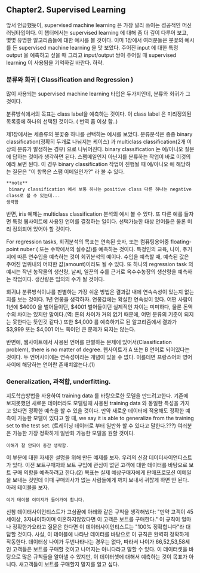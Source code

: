 ## Chapter2. Supervised Learning

앞서 언급했듯이, supervised machine learning 은 가장 널리 쓰이는 성공적인 머신러닝타입이다. 이 챕터에서는 supervised learning 에 대해 좀 더 깊이 다루어 보고, 몇몇 유명한 알고리즘들에 대한 예시를 볼 것이다. 이미 1장에서 여러분들은 붓꽃의 예시를 든 supervised machine learning 을 맛 보았다. 주어진 input 에 대한 특정 output 을 예측하고 싶을 때 그리고 input/output 쌍이 주어질 때 supervised learning 이 사용됨을 기억하길 바란다. 하략.



### 분류와 회귀 ( Classification and Regression )

많이 사용되는 supervised machine learning 타입은 두가지인데, 분류와 회귀가 그것이다.

분류방식에서의 목표는 class label을 예측하는 것이다. 이 class label 은 미리정의된 목록중에 하나의 선택된 것이다. ( 번역 좀 이상
함..)

제1장에서는 세종류의 붓꽃중 하나를 선택하는 예시를 보았다. 분류분석은 종종 binary classification(정확히 두개로 나눠지는 케이스) 과 multiclass classification(2개 이상의 분류가 발생하는 경우) 으로 나뉘어진다.  binary classification 는 예/아니오 질문에 답하는 것이라 생각하면 된다. 스팸메일인지 아닌지를 분류하는 작업이 바로 이것의 예라 보면 된다. 이 경우  binary classification 작업이 진행될 때 예/아니오 에 해당하는 질문은 "이 항목은 스팸 이메일인가?" 라 볼 수 있다.


```
**note**
 binary classification 에서 보통 하나는 positive class 다른 하나는 negative class로 볼 수 있는데...
생략함
```

반면, iris 예제는 multiclass classification 분석의 예시 볼 수 있다. 또 다른 예를 들자면 특정 웹사이트에 사용된 언어를 결정하는 일이다. 선택가능한 대상 언어들은 물론 미리 정의되어 있어야 할 것이다.

For regression tasks, 회귀분석의 목표는 연속된 숫자, 또는 컴퓨팅용어중 floating-point nuber ( 또는 수학에서의 실수값)를 예측하는 것이다. 특정인의 교육, 나이, 주거지에 따른 연수입을 예측하는 것이 회귀분석의 예이다. 수입을 예측할 때, 예측된 값은 주어진 범위내의 어떠한 값(amount)이라도 될 수 있다.  또 하나의 regression task 의 예시는 작년 농작물의 생산량, 날씨, 일꾼의 수를 근거로 옥수수농장의 생산량을 예측하는 작업이다. 생산량은 임의의 수가 될 것이다.

회귀냐 분류방식이냐를 판별하는 가장 쉬운 방법은 결과값 내에 연속속성이 있는지 없는지를 보는 것이다. 1년 연봉을 생각하자. 연봉값에는 확실한 연속성이 있다. 어떤 사람이 1년에 $4000 을 벌어들이던, $4001 벌어들이던 실제적인 차이는 미미하다, 물론 돈액수의 차이는 있지만 말이다.(역: 돈의 차이가 거의 없기 때문에, 어떤 분류의 기준이 되지는 못한다는 뜻인것 같다.) 또한 $4,000 를 예측하기로 된 알고리즘에서 결과가 $3,999 또는 $4,001 어느 쪽이던 큰 문제가 되지는 않는다.

반면에, 웹사이트에서 사용된 언어를 판별하는 문제에 있어서(Classification problem), there is no matter of degree. 웹사이트가 A 또는 B 언어로 되어있다는 것이다. 두 언어사이에는 연속성이라는 개념이 있을 수 없다. 이를테면 프랑스어와 영어사이에 해당하는 언어란 존재치않는다.(1)

### Generalization, 과적합, underfitting.
지도학습방법을 사용하여 training data 를 바탕으로한 모델을 만드려고한다. 기존에 보지못했던 새로운 데이터라도 모델링때 사용된 training data 와 동일한 특성을 가지고 있다면 정확한 예측을 할 수 있을 것이다. 만약 새로운 데이터에 적용해도 정확한 예측이 가능한 모델이 있다고 할 때, we say it is able to generalize from the training set to the test set. (트레이닝 데이터로 부터 일반화 할 수 있다고 말한다.???) 여러분은 가능한 가장 정확하게 일반화 가능한 모델을 원할 것이다. 

`이해가 잘 안되어 중간 생략함.`

이 부분에 대한 자세한 설명을 위해 만든 예제를 보자. 우리의 신참 데이터사이언티스트가 있다. 이전 보트구매자와 보트 구입에 관심이 없던 고객에 대한 데이터를 바탕으로 보트 구매 의향을 예측하려고 한다.(2) 목표는 실제 예상구매자에게 판매프로모션 이메일을 보내는 것인데 이때 구매의사가 없는 사람들에게 까지 보내서 귀찮게 하면 안 된다.
아래 테이블을 보자.

```
여기 테이블 이미지가 들어가야 합니다.
```

신참 데이터사이언티스트가 고심끝에 아래와 같은 규칙을 생각해냈다: "만약 고객이 45세이상, 3자녀이하이며 이혼하지않았다면 이 고객은 보트를 구매한다." 이 규칙이 얼마나 정확한가요라고 질문은 한다면 이 데이터사이언티스트는 "100% 정확합니다"라 대답할 것이다. 사실, 이 테이블에 나타난 데이터를 바탕으로 이 규칙은 완벽히 정확하게 작동한다. 데이터상 나이가 두번나타나는 경우는 없다, 따라서 나이가 66,52,53,58세인 고객들은 보트를 구매할 것이고 나머지는 아니다라고 말할 수 있다.
이 데이터셋을 바탕으로 많은 규칙들을 알아낼 수 있지만, 이 데이터셋에 대해서 예측하는 것이 목표가 아니다. 새고객들이 보트를 구매할지 말지를 알고 싶다.


